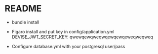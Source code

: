 # README

- bundle install


- Figaro install and put key in config/application.yml
DEVISE_JWT_SECRET_KEY: qwewqewqweqwqewqewqeweqweqweq


- Configure database.yml with your postgresql user/pass

